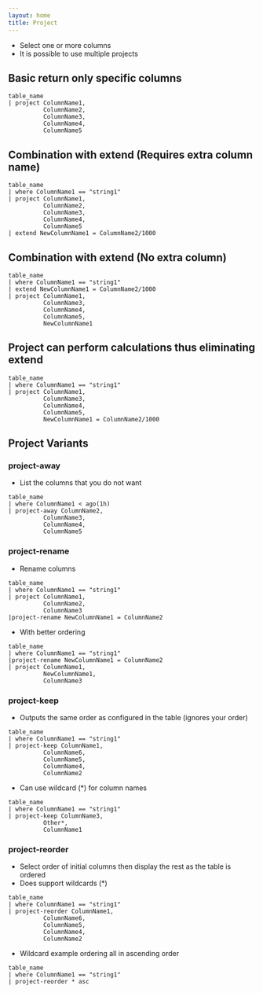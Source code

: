 ```yaml
---
layout: home
title: Project
---
```


- Select one or more columns
- It is possible to use multiple projects

## Basic return only specific columns

```KQL
table_name
| project ColumnName1,
          ColumnName2,
          ColumnName3,
          ColumnName4,
          ColumnName5
```

## Combination with extend (Requires extra column name)

```KQL
table_name
| where ColumnName1 == "string1"
| project ColumnName1,
          ColumnName2,
          ColumnName3,
          ColumnName4,
          ColumnName5
| extend NewColumnName1 = ColumnName2/1000
```

## Combination with extend (No extra column)

```KQL
table_name
| where ColumnName1 == "string1"
| extend NewColumnName1 = ColumnName2/1000
| project ColumnName1,
          ColumnName3,
          ColumnName4,
          ColumnName5,
          NewColumnName1
```

## Project can perform calculations thus eliminating extend

```KQL
table_name
| where ColumnName1 == "string1"
| project ColumnName1,
          ColumnName3,
          ColumnName4,
          ColumnName5,
          NewColumnName1 = ColumnName2/1000
```

## Project Variants

### project-away

- List the columns that you do not want

```KQL
table_name
| where ColumnName1 < ago(1h)
| project-away ColumnName2,
          ColumnName3,
          ColumnName4,
          ColumnName5
```

### project-rename

- Rename columns

```KQL
table_name
| where ColumnName1 == "string1"
| project ColumnName1,
          ColumnName2,
          ColumnName3
|project-rename NewColumnName1 = ColumnName2
```

- With better ordering

```KQL
table_name
| where ColumnName1 == "string1"
|project-rename NewColumnName1 = ColumnName2
| project ColumnName1,
          NewColumnName1,
          ColumnName3
```

### project-keep

- Outputs the same order as configured in the table (ignores your order)

```KQL
table_name
| where ColumnName1 == "string1"
| project-keep ColumnName1,
          ColumnName6,
          ColumnName5,
          ColumnName4,
          ColumnName2
```

- Can use wildcard (*) for column names

```KQL
table_name
| where ColumnName1 == "string1"
| project-keep ColumnName3,
          Other*,
          ColumnName1
```

### project-reorder

- Select order of initial columns then display the rest as the table is ordered
- Does support wildcards (*)

```KQL
table_name
| where ColumnName1 == "string1"
| project-reorder ColumnName1,
          ColumnName6,
          ColumnName5,
          ColumnName4,
          ColumnName2
```

- Wildcard example ordering all in ascending order

```KQL
table_name
| where ColumnName1 == "string1"
| project-reorder * asc
```

